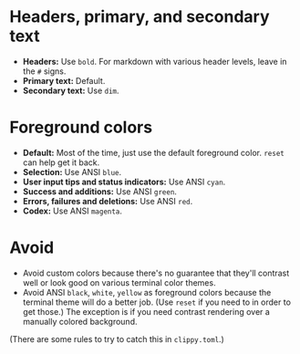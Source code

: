 # Headers, primary, and secondary text

- **Headers:** Use `bold`. For markdown with various header levels, leave in the `#` signs.
- **Primary text:** Default.
- **Secondary text:** Use `dim`.

# Foreground colors

- **Default:** Most of the time, just use the default foreground color. `reset` can help get it back.
- **Selection:** Use ANSI `blue`.
- **User input tips and status indicators:** Use ANSI `cyan`.
- **Success and additions:** Use ANSI `green`.
- **Errors, failures and deletions:** Use ANSI `red`.
- **Codex:** Use ANSI `magenta`.

# Avoid

- Avoid custom colors because there's no guarantee that they'll contrast well or look good on various terminal color themes.
- Avoid ANSI `black`, `white`, `yellow` as foreground colors because the terminal theme will do a better job. (Use `reset` if you need to in order to get those.) The exception is if you need contrast rendering over a manually colored background.

(There are some rules to try to catch this in `clippy.toml`.)

